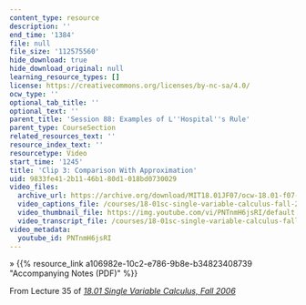```yaml
---
content_type: resource
description: ''
end_time: '1384'
file: null
file_size: '112575560'
hide_download: true
hide_download_original: null
learning_resource_types: []
license: https://creativecommons.org/licenses/by-nc-sa/4.0/
ocw_type: ''
optional_tab_title: ''
optional_text: ''
parent_title: 'Session 88: Examples of L''Hospital''s Rule'
parent_type: CourseSection
related_resources_text: ''
resource_index_text: ''
resourcetype: Video
start_time: '1245'
title: 'Clip 3: Comparison With Approximation'
uid: 9833fe41-2b11-46b1-80d1-018bd0730029
video_files:
  archive_url: https://archive.org/download/MIT18.01JF07/ocw-18.01-f07-lec35_300k.mp4
  video_captions_file: /courses/18-01sc-single-variable-calculus-fall-2010/874f1a402a5d5c11abf4792b70603328_PNTnmH6jsRI.vtt
  video_thumbnail_file: https://img.youtube.com/vi/PNTnmH6jsRI/default.jpg
  video_transcript_file: /courses/18-01sc-single-variable-calculus-fall-2010/825133d9d5b3d8dd21e17cea0878c8e2_PNTnmH6jsRI.pdf
video_metadata:
  youtube_id: PNTnmH6jsRI
---
```


» {{% resource_link a106982e-10c2-e786-9b8e-b34823408739 "Accompanying Notes (PDF)" %}}

From Lecture 35 of [_18.01 Single Variable Calculus, Fall 2006_](/courses/18-01-single-variable-calculus-fall-2006/video_galleries/video-lectures)

